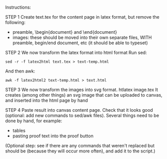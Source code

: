 Instructions:


STEP 1
Create text.tex for the content page in latex format, but remove the following:
- preamble, \begin{document} and \end{document}
- images: these should be moved into their own separate files, WITH preamble, begin/end document, etc (it should be able to typeset)

STEP 2
We now transform the latex format into html format
Run sed:
```
sed -r -f latex2html text.tex > text-temp.html
```
And then awk:
```
awk -f latex2html2 text-temp.html > text.html
```

STEP 3
We now transform the images into svg format.
htlatex image.tex
It creates (among other things) an svg image that can be uploaded to canvas, and inserted into the html page by hand

STEP 4
Paste result into canvas content page. Check that it looks good (optional: add new commands to sed/awk files). Several things need to be done by hand, for example:
- tables
- pasting proof text into the proof button


(Optional step: see if there are any commands that weren't replaced but should be (because they will occur more often), and add it to the script.)
